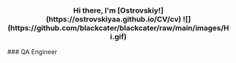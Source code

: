 <h3 align="center">Hi there, I'm [Ostrovskiy!](https://ostrovskiyaa.github.io/CV/cv) ![](https://github.com/blackcater/blackcater/raw/main/images/Hi.gif) </h3>
### QA Engineer
